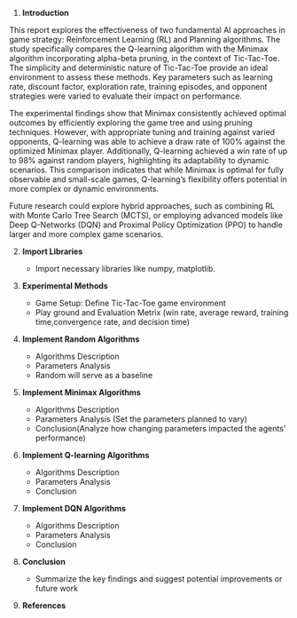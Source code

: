 
1. **Introduction**
    
This report explores the effectiveness of two fundamental AI approaches in game strategy: Reinforcement Learning (RL) and Planning algorithms. The study specifically compares the Q-learning algorithm with the Minimax algorithm incorporating alpha-beta pruning, in the context of Tic-Tac-Toe. The simplicity and deterministic nature of Tic-Tac-Toe provide an ideal environment to assess these methods. Key parameters such as learning rate, discount factor, exploration rate, training episodes, and opponent strategies were varied to evaluate their impact on performance. 

The experimental findings show that Minimax consistently achieved optimal outcomes by efficiently exploring the game tree and using pruning techniques. However, with appropriate tuning and training against varied opponents, Q-learning was able to achieve a draw rate of 100\% against the optimized Minimax player. Additionally, Q-learning achieved a win rate of up to 98\% against random players, highlighting its adaptability to dynamic scenarios. This comparison indicates that while Minimax is optimal for fully observable and small-scale games, Q-learning’s flexibility offers potential in more complex or dynamic environments.

Future research could explore hybrid approaches, such as combining RL with Monte Carlo Tree Search (MCTS), or employing advanced models like Deep Q-Networks (DQN) and Proximal Policy Optimization (PPO) to handle larger and more complex game scenarios.

2. **Import Libraries**
    * Import necessary libraries like numpy, matplotlib.

3. **Experimental Methods**
    * Game Setup: Define Tic-Tac-Toe game environment
    * Play ground and Evaluation Metrix  (win rate, average reward, training time,convergence rate, and decision time)

4. **Implement Random Algorithms**
    * Algorithms Description
    * Parameters Analysis
    * Random will serve as a baseline

5. **Implement Minimax Algorithms**
    * Algorithms Description
    * Parameters Analysis (Set the parameters planned to vary)
    * Conclusion(Analyze how changing parameters impacted the agents' performance)

6. **Implement Q-learning Algorithms**
    * Algorithms Description
    * Parameters Analysis
    * Conclusion

7. **Implement DQN Algorithms**
    * Algorithms Description
    * Parameters Analysis
    * Conclusion


8. **Conclusion**
    * Summarize the key findings and suggest potential improvements or future work

9. **References**
